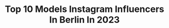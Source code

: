 ---
title: Top 10 Models Instagram Influencers In Berlin In 2023
description: >-
  Find top models Instagram influencers in Berlin in 2023. Most popular hashtags: #berlin #model #photography #fashion.
platform: Instagram
hits: 350
text_top: Discover the best Instagram profiles on inBeat.
text_bottom: inBeat holds 350 Instagram influencers like this in Berlin, Germany for you to pitch.
profiles:
  - username: "cinnndulka"
    fullname: >-
      𝐂𝐈𝐍𝐃𝐘 𝐊𝐎𝐋𝐋 | 📍Dortmund
    bio: >-
      𝚈𝙾𝚄 𝚂𝙷𝙾𝚄𝙻𝙳 𝙱𝙴 𝚂𝙼𝙸𝙻𝙸𝙽𝙶✨ • sport • lifestyle • positivity • @pomelo_co.de bis zu 60% ⬇️
    location: "Germany"
    followers: 5348
    engagement: 1582
    commentsToLikes: 0.081813
    id: ckf5kwimlnigf0j23wi8vg36d
    verified: false
    hashtags: "#dortmund, #shooting, #lifestyleportraits, #instagram"
  - username: "juliabornkessel"
    fullname: >-
      Julia Bornkessel Fotografin
    bio: >-
      Fotografin |📍Berlin Pankow | Social Media @dmsg_nordrheinwestfalen | 💚Bündnis 90/Die Grünen KV Pankow| 👇 Arbeit im Feed, 👈 Tag in der Story |
    location: "Germany"
    followers: 13200
    engagement: 734
    commentsToLikes: 0.007154
    id: ckaoyfdimhagc0i78s0zm1h8m
    verified: false
    hashtags: ""
  - username: "officialarbresha"
    fullname: >-
      officialarbresha
    bio: >-
      ℍ𝕖𝕣𝕫𝕝𝕚𝕔𝕙𝕨𝕚𝕝𝕝𝕜𝕠𝕞𝕞𝕖𝕟 𝕒𝕦𝕗 𝕞𝕖𝕚𝕟𝕖𝕟 ℙ𝕣𝕠𝕗𝕚𝕝 𝕩𝟛 𝕄𝕠𝕕𝕖,𝕝𝕚𝕗𝕖𝕤𝕥𝕪𝕝 & 𝕞𝕠𝕣𝕖 🏴
    location: "Germany"
    followers: 9117
    engagement: 330
    commentsToLikes: 0.071016
    id: ck0ua6viobldh0i190z600qf2
    verified: false
    hashtags: "#kosova, #bhfyp, #lifestyle, #fero"
  - username: "guelcan_arslan"
    fullname: >-
      Gülcan Arslan Pro Make up 💋
    bio: >-
      Pro Dipl.Special Make up Artist 💯 Senior Beauty Expert🌸 Face& Bodypaint Artist ❤️ #makeupartistsworldwide #makeupartist
    location: "Germany"
    followers: 36655
    engagement: 960
    commentsToLikes: 0.006089
    id: ck135l9781yrx0i19qsa0viia
    verified: false
    hashtags: "#mua, #chabos, #outnow, #tb"
  - username: "angelo19_88"
    fullname: >-
      ᴬ     ᴺ     ᴳ     ᴱ     ᴸ    ᴼ
    bio: >-
      🇮🇹 | B E R L I N ᴬᴿᵀᴰᴵᴿᴱᶜᵀᴼᴿ_ᴾᴴᴼᵀᴼᴳᴿᴬᴾᴴᴱᴿ _
    location: "Germany"
    followers: 20039
    engagement: 1191
    commentsToLikes: 0.034179
    id: ck5q9kse0bly90i11szpa9t6k
    verified: false
    hashtags: "#stayathome, #iorestoacasa, #bleibtzuhause, #bw"
  - username: "marcellsantoz"
    fullname: >-
      FASHION, TRAVEL & LIFESTYLE
    bio: >-
      📱TikTok ~ 200k #marcellsantoz #mensfashion #travel - 🌎 Content creator & traveler 📧 Management@marcellsantoz.com 📍 #berlin 🇩🇪
    location: "Germany"
    followers: 80317
    engagement: 178
    commentsToLikes: 0.056467
    id: ck0tzcfufpsmm0i19gjqjo2yp
    verified: false
    hashtags: "#architecture, #mensoutfitideas, #architecturephoto, #matemate"
  - username: "martashkop"
    fullname: >-
      Marta Shkop
    bio: >-
      
    location: "Germany"
    followers: 111077
    engagement: 487
    commentsToLikes: 0.003821
    id: ck5hjklv6gskm0i11g6cvno15
    verified: false
    hashtags: "#berlinale, #movie, #berlin, #premiere"
  - username: "vans.blanc"
    fullname: >-
      𝐕 𝐀 𝐍 𝐒
    bio: >-
      graphic designer, dancer, model 🔗 Berlin | Ulm 🇪🇷🇩🇪🐪
    location: "Germany"
    followers: 2860
    engagement: 1224
    commentsToLikes: 0.115761
    id: ckaowvcl2am100i78970d3f9f
    verified: false
    hashtags: "#berlin, #girlswithcurls, #curlyhair, #illustration"
  - username: "wilfried.em"
    fullname: >-
      Ebongue Wilfried
    bio: >-
      Dancer • Performer • Creative • Model 📍Berlin • Le Mans 🇫🇷✖️🇨🇲 @little_ummah_ @legiteam_obstruxion @flyingsteps93 @ccnlr @ciespoart
    location: "Germany"
    followers: 5150
    engagement: 550
    commentsToLikes: 0.056293
    id: ck15u3o6wl9tv0i19bwc4slv7
    verified: false
    hashtags: "#bboy, #sneakers, #berlin, #photography"
  - username: "sally.ann"
    fullname: >-
      sally ann
    bio: >-
      𝔠𝔯𝔢𝔞𝔱𝔢 𝔡𝔬𝔫’𝔱 𝔥𝔞𝔱𝔢 ⋆ model / artist ⋆ berlin ⋆ @girlsclubmgmt
    location: "Germany"
    followers: 65848
    engagement: 224
    commentsToLikes: 0.011579
    id: ck5q6444cvvd30i11dvpapgr2
    verified: true
    hashtags: "#fashion, #streetfashion, #zalandostyle, #championeurope"
---